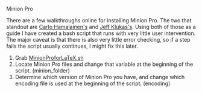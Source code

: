 Minion Pro

There are a few walkthroughs online for installing Minion Pro. The two that standout are <a href="http://carlo-hamalainen.net/blog/?p=8">Carlo Hamalainen's</a> and <a href="http://jklukas.blogspot.com/2010/02/installing-minionpro-tex-package.html">Jeff Klukas's</a>. Using both of those as a guide I have created a bash script that runs with very little user intervention. The major caveat is that there is also very little error checking, so if a step fails the script usually continues, I might fix this later.


<ol>
  <li>Grab <a href="MinionProforLaTeX.sh">MinionProforLaTeX.sh</a></li>
  <li>Locate Minion Pro files and change that variable at the beginning of the script. (minion_folder)</li>
  <li>Determine which version of Minion Pro you have, and change which encoding file is used at the beginning of the script. (encoding)</li>
</ol>